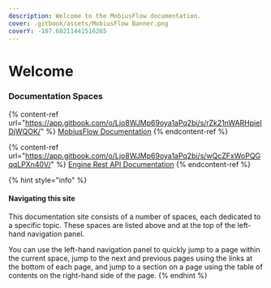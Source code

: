 ```yaml
---
description: Welcome to the MobiusFlow documentation.
cover: .gitbook/assets/MobiusFlow Banner.png
coverY: -107.60211441516265
---
```


# Welcome

### Documentation Spaces

{% content-ref url="https://app.gitbook.com/o/Ljo8WJMp69oya1aPq2bi/s/rZk21nWARHpieIDjWQOK/" %}
[MobiusFlow Documentation](https://app.gitbook.com/o/Ljo8WJMp69oya1aPq2bi/s/rZk21nWARHpieIDjWQOK/)
{% endcontent-ref %}

{% content-ref url="https://app.gitbook.com/o/Ljo8WJMp69oya1aPq2bi/s/wQcZFxWoPQGqqLPXn40V/" %}
[Engine Rest API Documentation](https://app.gitbook.com/o/Ljo8WJMp69oya1aPq2bi/s/wQcZFxWoPQGqqLPXn40V/)
{% endcontent-ref %}



{% hint style="info" %}
#### Navigating this site

This documentation site consists of a number of spaces, each dedicated to a specific topic. These spaces are listed above and at the top of the left-hand navigation panel.&#x20;

You can use the left-hand navigation panel to quickly jump to a page within the current space, jump to the next and previous pages using the links at the bottom of each page, and jump to a section on a page using the table of contents on the right-hand side of the page.
{% endhint %}
